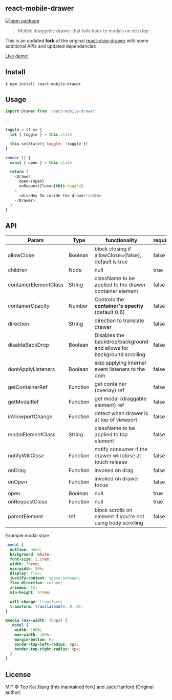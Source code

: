 ## react-mobile-drawer

[![npm package][npm-badge]][npm]

> Mobile draggable drawer that falls back to modals on desktop

This is an updated **fork** of the original [react-drag-drawer](https://www.npmjs.com/package/react-drag-drawer) with some additional APIs and updated dependencies

[npm-badge]: https://img.shields.io/npm/v/react-drag-mobile-drawer.png?style=flat-square
[npm]: https://www.npmjs.org/package/react-drag-mobile-drawer

[Live demo!](https://drawer.parkaholic.sg)

## Install

```
$ npm install react-mobile-drawer
```

## Usage

```js
import Drawer from 'react-mobile-drawer'

..

toggle = () => {
  let { toggle } = this.state

  this.setState({ toggle: !toggle })
}

render () {
  const { open } = this.state

  return (
    <Drawer
      open={open}
      onRequestClose={this.toggle}
    >
      <div>Hey Im inside the drawer!</div>
    </Drawer>
  )
}
```

## API

| Param                 | Type     | functionality                                               | required |
| --------------------- | -------- | ----------------------------------------------------------- | -------- |
| allowClose            | Boolean  | block closing if allowClose={false}, default is true        | false    |
| children              | Node     | null                                                        | true     |
| containerElementClass | String   | className to be applied to the drawer container element     | false    |
| containerOpacity      | Number   | Controls the **container's opacity** (default 0.6)                      | false      |
| direction             | String   | direction to translate drawer                               | false    |
| disableBackDrop       | Boolean  | Disables the backdrop/background and allows for background scrolling   | false    |
| dontApplyListeners    | Boolean  | skip applying internal event listeners to the dom           | false    |
| getContainerRef       | Function | get container (overlay) ref                                 | false    |
| getModalRef           | Function | get modal (draggable element) ref                           | false    |
| inViewportChange      | Function | detect when drawer is at top of viewport                    | false    |
| modalElementClass     | String   | className to be applied to top <Drawer> element             | false    |
| notifyWillClose       | Function | notify consumer if the drawer will close at touch release   | false    |
| onDrag                | Function | invoked on drag                                             | false    |
| onOpen                | Function | invoked on drawer focus                                     | false    |
| open                  | Boolean  | null                                                        | true     |
| onRequestClose        | Function | null                                                        | true     |
| parentElement         | ref      | block scrolls on element if you're not using body scrolling | false    |

Example modal style

```css
.modal {
  outline: none;
  background: white;
  font-size: 1.6rem;
  width: 76rem;
  max-width: 90%;
  display: flex;
  justify-content: space-between;
  flex-direction: column;
  z-index: 15;
  min-height: 47rem;

  will-change: transform;
  transform: translate3d(0, 0, 0);
}

@media (max-width: 768px) {
  .modal {
    width: 100%;
    max-width: 100%;
    margin-bottom: 0;
    border-top-left-radius: 8px;
    border-top-right-radius: 8px;
  }
}
```

## License

MIT © [Teo Kai Xiang](https://github.com/Tkaixiang) (this maintained fork) and [Jack Hanford](http://jackhanford.com) (Original author)
